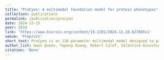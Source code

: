 ```yaml
---
title: "ProCyon: A multimodal foundation model for protein phenotypes"
collection: publications
permalink: /publication/procyon
date: 2024-12-15
year: 2024
link: 'https://www.biorxiv.org/content/10.1101/2024.12.10.627665v1'
venue: 'Preprint'
short_text: ProCyon is an 11B parameter multimodal model designed to predict and generate protein phenotypes across multiple scales of biology, spanning molecular functions to disease and therapeutics. We demonstrate its applicability in a variety of tasks, including novel transfer to poorly-characterized proteins, synthetic peptide binding, and indiciation-specific drug target retrieval.
author_list: Owen Queen, Yepeng Huang, Robert Calef, Valentina Giunchiglia, Tianlong Chen, George Dasoulas, LeAnn Tai, Yasha Ektefaie, Ayush Noori, Joseph Brown, Tom Cobley, Karin Hrovatin, Tom Hartvigsen, Fabian J. Theis, Bradley Pentelute, Manolis Kellis, and Marinka Zitnik.
citation: 'None'
---
```

